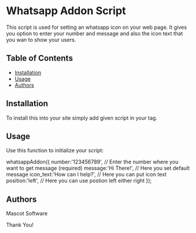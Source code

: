 # Whatsapp Addon Script

This script is used for setting an whatsapp icon on your web page. It gives you option to enter your number and message and also the icon text that you wan to show your users.


## Table of Contents

- [Installation](#installation)
- [Usage](#usage)
- [Authors](#authors)


## Installation
To install this into your site simply add given script in your <head> tag.
<script src="whatsapp-addon.js"></script>


## Usage
Use this function to initialize your script:

whatsappAddon({
    number:'123456789',             // Enter the number where you want to get message (required)
    message:'Hi There!',            // Here you set default message
    icon_text:'How can I help?',    // Here you can put icon text
    position:'left',                // Here you can use postion left either right
});


## Authors
Mascot Software


Thank You!